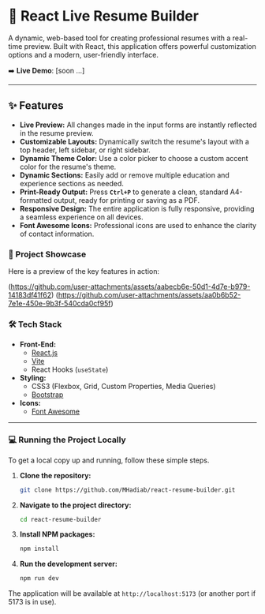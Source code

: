 # 📄 React Live Resume Builder

A dynamic, web-based tool for creating professional resumes with a real-time preview. Built with React, this application offers powerful customization options and a modern, user-friendly interface.

➡️ **Live Demo**: [soon ...]

---

## ✨ Features

* **Live Preview:** All changes made in the input forms are instantly reflected in the resume preview.
* **Customizable Layouts:** Dynamically switch the resume's layout with a top header, left sidebar, or right sidebar.
* **Dynamic Theme Color:** Use a color picker to choose a custom accent color for the resume's theme.
* **Dynamic Sections:** Easily add or remove multiple education and experience sections as needed.
* **Print-Ready Output:** Press **`Ctrl+P`** to generate a clean, standard A4-formatted output, ready for printing or saving as a PDF.
* **Responsive Design:** The entire application is fully responsive, providing a seamless experience on all devices.
* **Font Awesome Icons:** Professional icons are used to enhance the clarity of contact information.

### 🚀 Project Showcase

Here is a preview of the key features in action:

(https://github.com/user-attachments/assets/aabecb6e-50d1-4d7e-b979-14183df41f62)
(https://github.com/user-attachments/assets/aa0b6b52-7e1e-450e-9b3f-540cda0cf95f)


### 🛠️ Tech Stack

* **Front-End:**
    * [React.js](https://reactjs.org/)
    * [Vite](https://vitejs.dev/)
    * React Hooks (`useState`)
* **Styling:**
    * CSS3 (Flexbox, Grid, Custom Properties, Media Queries)
    * [Bootstrap](https://getbootstrap.com/)
* **Icons:**
    * [Font Awesome](https://fontawesome.com/)

---

### 💻 Running the Project Locally

To get a local copy up and running, follow these simple steps.

1.  **Clone the repository:**
    ```sh
    git clone https://github.com/MHadiab/react-resume-builder.git
    ```
2.  **Navigate to the project directory:**
    ```sh
    cd react-resume-builder
    ```
3.  **Install NPM packages:**
    ```sh
    npm install
    ```
4.  **Run the development server:**
    ```sh
    npm run dev
    ```

The application will be available at `http://localhost:5173` (or another port if 5173 is in use).
